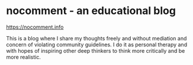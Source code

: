# nocomment - an educational blog
https://nocomment.info

This is a blog where I share my thoughts freely and without mediation and concern of violating community guidelines. I do it as personal therapy and with hopes of inspiring other deep thinkers to think more critically and be more realistic.
